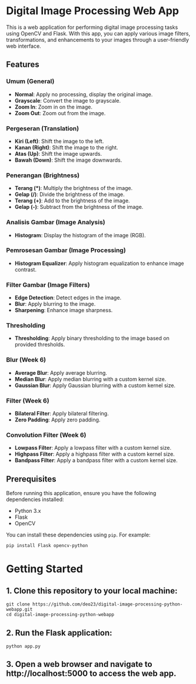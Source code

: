 # Digital Image Processing Web App

This is a web application for performing digital image processing tasks using OpenCV and Flask. With this app, you can apply various image filters, transformations, and enhancements to your images through a user-friendly web interface.

## Features

### Umum (General)
- **Normal**: Apply no processing, display the original image.
- **Grayscale**: Convert the image to grayscale.
- **Zoom In**: Zoom in on the image.
- **Zoom Out**: Zoom out from the image.

### Pergeseran (Translation)
- **Kiri (Left)**: Shift the image to the left.
- **Kanan (Right)**: Shift the image to the right.
- **Atas (Up)**: Shift the image upwards.
- **Bawah (Down)**: Shift the image downwards.

### Penerangan (Brightness)
- **Terang (*)**: Multiply the brightness of the image.
- **Gelap (/)**: Divide the brightness of the image.
- **Terang (+)**: Add to the brightness of the image.
- **Gelap (-)**: Subtract from the brightness of the image.

### Analisis Gambar (Image Analysis)
- **Histogram**: Display the histogram of the image (RGB).

### Pemrosesan Gambar (Image Processing)
- **Histogram Equalizer**: Apply histogram equalization to enhance image contrast.

### Filter Gambar (Image Filters)
- **Edge Detection**: Detect edges in the image.
- **Blur**: Apply blurring to the image.
- **Sharpening**: Enhance image sharpness.

### Thresholding
- **Thresholding**: Apply binary thresholding to the image based on provided thresholds.

### Blur (Week 6)
- **Average Blur**: Apply average blurring.
- **Median Blur**: Apply median blurring with a custom kernel size.
- **Gaussian Blur**: Apply Gaussian blurring with a custom kernel size.

### Filter (Week 6)
- **Bilateral Filter**: Apply bilateral filtering.
- **Zero Padding**: Apply zero padding.

### Convolution Filter (Week 6)
- **Lowpass Filter**: Apply a lowpass filter with a custom kernel size.
- **Highpass Filter**: Apply a highpass filter with a custom kernel size.
- **Bandpass Filter**: Apply a bandpass filter with a custom kernel size.

## Prerequisites

Before running this application, ensure you have the following dependencies installed:

- Python 3.x
- Flask
- OpenCV

You can install these dependencies using `pip`. For example:

```shell
pip install Flask opencv-python
```
# Getting Started
## 1. Clone this repository to your local machine:
```shell
git clone https://github.com/deo23/digital-image-processing-python-webapp.git
cd digital-image-processing-python-webapp
```

## 2. Run the Flask application:
```shell
python app.py
```

## 3. Open a web browser and navigate to http://localhost:5000 to access the web app.
